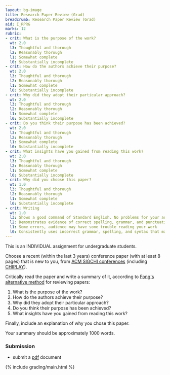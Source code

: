 ```yaml
---
layout: bg-image
title: Research Paper Review (Grad)
breadcrumb: Research Paper Review (Grad)
aid: I_RPRG
marks: 12
rubric:
- crit: What is the purpose of the work?
  wt: 2.0
  l3: Thoughtful and thorough
  l2: Reasonably thorough
  l1: Somewhat complete
  l0: Substantially incomplete
- crit: How do the authors achieve their purpose?
  wt: 2.0
  l3: Thoughtful and thorough
  l2: Reasonably thorough
  l1: Somewhat complete
  l0: Substantially incomplete
- crit: Why did they adopt their particular approach?
  wt: 2.0
  l3: Thoughtful and thorough
  l2: Reasonably thorough
  l1: Somewhat complete
  l0: Substantially incomplete
- crit: Do you think their purpose has been achieved?
  wt: 2.0
  l3: Thoughtful and thorough
  l2: Reasonably thorough
  l1: Somewhat complete
  l0: Substantially incomplete
- crit: What insights have you gained from reading this work?
  wt: 2.0
  l3: Thoughtful and thorough
  l2: Reasonably thorough
  l1: Somewhat complete
  l0: Substantially incomplete
- crit: Why did you choose this paper?
  wt: 1.0
  l3: Thoughtful and thorough
  l2: Reasonably thorough
  l1: Somewhat complete
  l0: Substantially incomplete
- crit: Writing
  wt: 1.0
  l3: Shows a good command of Standard English. No problems for your audience
  l2: Demonstrates evidence of correct spelling, grammar, and punctuation. Audience will have little trouble reading your work
  l1: Some errors, audience may have some trouble reading your work
  l0: Consistently uses incorrect grammar, spelling, and syntax that makes it difficult for others to follow
---
```

This is an INDIVIDUAL assignment for undergraduate students.

Choose a recent (within the last 3 years) conference paper (with at least 8 pages)
that is new to you, from [ACM SIGCHI conferences](http://dl.acm.org/event.cfm?id=RE151)
(including [CHIPLAY](http://dl.acm.org/citation.cfm?id=2793107)).

Critically read the paper and write a summary of it, according to
[Fong's alternative method](https://dl.acm.org/citation.cfm?id=1595453.1595493)
for reviewing papers:

1.  What is the purpose of the work?
1.  How do the authors achieve their purpose?
1.  Why did they adopt their particular approach?
1.  Do you think their purpose has been achieved?
1.  What insights have you gained from reading this work?

Finally, include an explanation of why you chose this paper.

Your summary should be approximately 1000 words.
### Submission

* submit a [pdf](https://en.wikipedia.org/wiki/PDF) document

{% include grading/main.html %}
